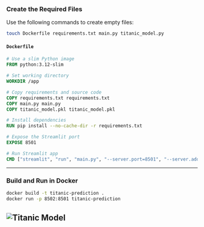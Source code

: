 
### **Create the Required Files**
Use the following commands to create empty files:
```bash
touch Dockerfile requirements.txt main.py titanic_model.py
```

#### **`Dockerfile`**
```dockerfile
# Use a slim Python image
FROM python:3.12-slim

# Set working directory
WORKDIR /app

# Copy requirements and source code
COPY requirements.txt requirements.txt
COPY main.py main.py
COPY titanic_model.pkl titanic_model.pkl

# Install dependencies
RUN pip install --no-cache-dir -r requirements.txt

# Expose the Streamlit port
EXPOSE 8501

# Run Streamlit app
CMD ["streamlit", "run", "main.py", "--server.port=8501", "--server.address=0.0.0.0"]
```

---

### **Build and Run in Docker**
```bash
docker build -t titanic-prediction .
docker run -p 8502:8501 titanic-prediction
```
![Titanic Model](Screenshot%202025-03-19%20at%209.28.34%E2%80%AFPM.png)
---
